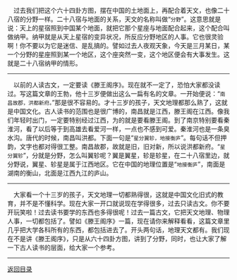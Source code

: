 &emsp;过去我们把这个六十四卦方图，摆在中国的土地面上，再配合着天文，也像二十八宿的分野一样。二十八宿与地面的关系，天文的名称叫做“``分野``”。这意思就是说：天上的星宿照到中国某个地面，就把它那个星座与地面配合起来，这个配合叫做纳甲。纳甲就是从天上星宿的变异状况，所反应分野地区的人事。它也很灵验啊！你不要以为它是迷信、是乱搞的。譬如过去人夜观天象，今天是三月某日，某一个分野的星座照到某一个地区，这个座突然一变，这个地区便会有大事发生。这就是二十八宿纳甲的情形。
___
&emsp;以前的人读古文，一定要读《滕王阁序》。现在就不一定了，恐怕大家都没读过。写这篇文章的王勃，他十三岁便做出这么一扁有名的文章。一开始便说：“``南昌故郡，洪都新府。``”那是很不容易的。才十三岁的孩子，天文地理都那么熟了，这就是中国文化。古人读书的范围也是很广博的，南昌就是江西，滕王阁在江西。像我们年轻时出门，一定要特别经过江西，为的就是要看滕王阁。到了南京特别要看秦淮河，看了以后等于到高雄去看爱河一样，一点也不感到可爱。秦淮河也是一条臭水沟。唐代的时候，南昌叫洪都。下面一句是“``星分翼轸，地接衡庐``”。每句话不但押韵，文字也都对得很工整。南昌故郡，故就是旧，旧对新，所以说洪都新府。“``星分翼轸``”，分就是分野，怎么叫翼轸呢？翼是翼星，轸是轸星，在二十八宿里边，就分野说，翼星、轸星是属于江西地区。它在中国的地理位置是“``地接衡庐``”，南面是湖南的衡山，北面是江西九江的庐山。
___
&emsp;大家看一个十三岁的孩子，天文地理一切都熟得很，这就是中国文化旧式的教育，并不是不懂科学。现在大家一开口就说现在学得很多，过去只读古文。你不要开玩笑啦！过去读书要学的东西也多得很呢！过去一篇古文，它把天文地理、物理人事，一切都包括了。譬如《滕王阁序》一篇，现在请你来解释看看，这篇文章里几乎把大学各科所有的东西，都包括进去了。开头两句话，地理天文都有。我们现在不是讲《滕王阁序》，只是从六十四卦方图，讲到了分野，同时，也让大家了解一下古人读书的层面，给大家一个参考。
___
[返回目录](../../master/README.md#目录)